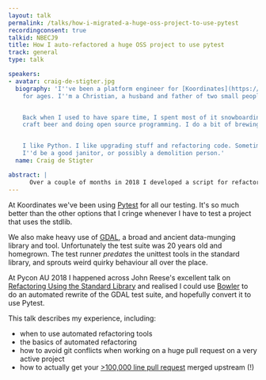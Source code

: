 ```yaml
---
layout: talk
permalink: /talks/how-i-migrated-a-huge-oss-project-to-use-pytest
recordingconsent: true
talkid: NBECJ9
title: How I auto-refactored a huge OSS project to use pytest
track: general
type: talk

speakers:
- avatar: craig-de-stigter.jpg
  biography: 'I''ve been a platform engineer for [Koordinates](https://koordinates.com/)
    for ages. I''m a Christian, a husband and father of two small people.


    Back when I used to have spare time, I spent most of it snowboarding, drinking
    craft beer and doing open source programming. I do a bit of brewing now and then.


    I like Python. I like upgrading stuff and refactoring code. Sometimes I think
    I''d be a good janitor, or possibly a demolition person.'
  name: Craig de Stigter

abstract: | 
      Over a couple of months in 2018 I developed a script for refactoring GDAL's ancient and arcane test suite to use Pytest. The final pull request was over 118,000 lines. This talk covers how I did it and what I learned.
---
```


At Koordinates we've been using [Pytest](https://docs.pytest.org/en/latest/) for all our testing. It's so much better than the other options that I cringe whenever I have to test a project that uses the stdlib.

We also make heavy use of [GDAL](https://www.gdal.org/), a broad and ancient data-munging library and tool. Unfortunately the test suite was 20 years old and homegrown. The test runner *predates* the unittest tools in the standard library, and sprouts weird quirky behaviour all over the place.

At Pycon AU 2018 I happened across John Reese's excellent talk on [Refactoring Using the Standard Library](https://2018.pycon-au.org/talks/45063-refactoring-code-with-the-standard-library/) and realised I could use [Bowler](https://pybowler.io/) to do an automated rewrite of the GDAL test suite, and hopefully convert it to use Pytest.

This talk describes my experience, including:
 * when to use automated refactoring tools
 * the basics of automated refactoring
 * how to avoid git conflicts when working on a huge pull request on a very active project
 * how to actually get your [>100,000 line pull request](https://github.com/osgeo/gdal) merged upstream (!)
